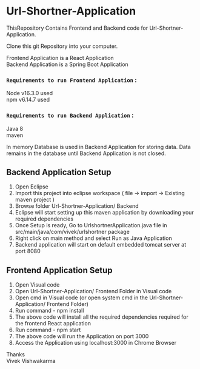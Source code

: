 # Url-Shortner-Application

ThisRepository Contains Frontend and Backend code for Url-Shortner-Application.

Clone this git Repository into your computer.

Frontend Application is a React Application \
Backend Application is a Spring Boot Application

### `Requirements to run Frontend Application` :
  Node v16.3.0 used \
  npm v6.14.7 used


### `Requirements to run Backend Application` :
  Java 8 \
  maven

In memory Database is used in Backend Application for storing data. 
Data remains in the database until Backend Application is not closed.

## Backend Application Setup
1. Open Eclipse
2. Import this project into eclipse workspace ( file -> import -> Existing maven project )
3. Browse folder Url-Shortner-Application/ Backend
4. Eclipse will start setting up this maven application by downloading your required dependencies
5.  Once Setup is ready, Go to UrlshortnerApplication.java file in src/main/java/com/vivek/urlshortner package
6. Right click on main method and select Run as Java Application
7. Backend application will start on default embedded tomcat server at port 8080

## Frontend Application Setup
1. Open Visual code
2. Open Url-Shortner-Application/ Frontend Folder in Visual code
3. Open cmd in Visual code (or open system cmd in the Url-Shortner-Application/ Frontend Folder)
4. Run command - npm install
5. The above code will install all the required dependencies required for the frontend React application
6. Run command - npm start
7. The above code will run the Application on port 3000
8. Access the Application using localhost:3000 in Chrome Browser



Thanks \
Vivek Vishwakarma
